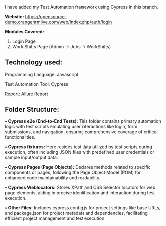 I have added my Test Automation framework using Cypress in this branch.

**Website:** https://opensource-demo.orangehrmlive.com/web/index.php/auth/login

**Modules Covered:**
  1) Login Page
  2) Work Shifts Page (Admin -> Jobs -> WorkShifts)

Technology used:
--

Programming Language: Javascript

Test Automation Tool: Cypress

Report: Allure Report

Folder Structure:
---
**•	Cypress e2e (End-to-End Tests):** This folder contains primary automation logic with test scripts emulating user interactions like login, form submissions, and navigation, ensuring comprehensive coverage of critical functionalities.

**•	Cypress fixtures:** Here resides test data utilized by test scripts during execution, often including JSON files with predefined user credentials or sample input/output data.

**•	Cypress Pages (Page Objects):** Declares methods related to specific components or pages, following the Page Object Model (POM) for enhanced code maintainability and readability.

**•	Cypress Weblocators:** Stores XPath and CSS Selector locators for web page elements, aiding in precise identification and interaction during test execution.

**•	Other Files:** Includes cypress.config.js for project settings like base URLs, and package.json for project metadata and dependencies, facilitating efficient project management and test execution.
